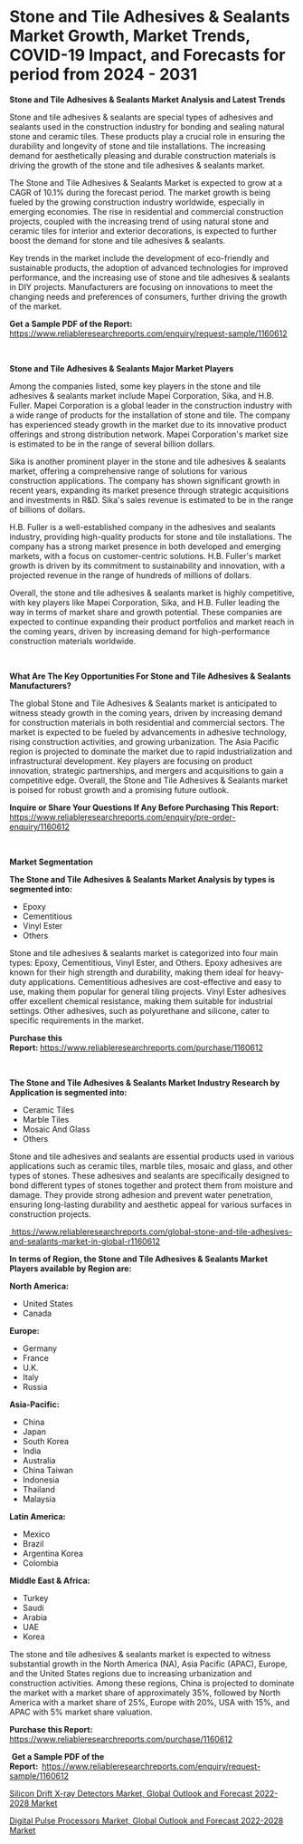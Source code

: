 <p><h1>Stone and Tile Adhesives & Sealants Market Growth, Market Trends, COVID-19 Impact, and Forecasts for period from 2024 - 2031</h1></p><p><strong>Stone and Tile Adhesives & Sealants Market Analysis and Latest Trends</strong></p>
<p><p>Stone and tile adhesives & sealants are special types of adhesives and sealants used in the construction industry for bonding and sealing natural stone and ceramic tiles. These products play a crucial role in ensuring the durability and longevity of stone and tile installations. The increasing demand for aesthetically pleasing and durable construction materials is driving the growth of the stone and tile adhesives & sealants market.</p><p>The Stone and Tile Adhesives & Sealants Market is expected to grow at a CAGR of 10.1% during the forecast period. The market growth is being fueled by the growing construction industry worldwide, especially in emerging economies. The rise in residential and commercial construction projects, coupled with the increasing trend of using natural stone and ceramic tiles for interior and exterior decorations, is expected to further boost the demand for stone and tile adhesives & sealants.</p><p>Key trends in the market include the development of eco-friendly and sustainable products, the adoption of advanced technologies for improved performance, and the increasing use of stone and tile adhesives & sealants in DIY projects. Manufacturers are focusing on innovations to meet the changing needs and preferences of consumers, further driving the growth of the market.</p></p>
<p><strong>Get a Sample PDF of the Report:&nbsp;</strong> <a href="https://www.reliableresearchreports.com/enquiry/request-sample/1160612">https://www.reliableresearchreports.com/enquiry/request-sample/1160612</a></p>
<p>&nbsp;</p>
<p><strong>Stone and Tile Adhesives & Sealants Major Market Players</strong></p>
<p><p>Among the companies listed, some key players in the stone and tile adhesives & sealants market include Mapei Corporation, Sika, and H.B. Fuller. Mapei Corporation is a global leader in the construction industry with a wide range of products for the installation of stone and tile. The company has experienced steady growth in the market due to its innovative product offerings and strong distribution network. Mapei Corporation's market size is estimated to be in the range of several billion dollars.</p><p>Sika is another prominent player in the stone and tile adhesives & sealants market, offering a comprehensive range of solutions for various construction applications. The company has shown significant growth in recent years, expanding its market presence through strategic acquisitions and investments in R&D. Sika's sales revenue is estimated to be in the range of billions of dollars.</p><p>H.B. Fuller is a well-established company in the adhesives and sealants industry, providing high-quality products for stone and tile installations. The company has a strong market presence in both developed and emerging markets, with a focus on customer-centric solutions. H.B. Fuller's market growth is driven by its commitment to sustainability and innovation, with a projected revenue in the range of hundreds of millions of dollars.</p><p>Overall, the stone and tile adhesives & sealants market is highly competitive, with key players like Mapei Corporation, Sika, and H.B. Fuller leading the way in terms of market share and growth potential. These companies are expected to continue expanding their product portfolios and market reach in the coming years, driven by increasing demand for high-performance construction materials worldwide.</p></p>
<p>&nbsp;</p>
<p><strong>What Are The Key Opportunities For Stone and Tile Adhesives & Sealants Manufacturers?</strong></p>
<p><p>The global Stone and Tile Adhesives & Sealants market is anticipated to witness steady growth in the coming years, driven by increasing demand for construction materials in both residential and commercial sectors. The market is expected to be fueled by advancements in adhesive technology, rising construction activities, and growing urbanization. The Asia Pacific region is projected to dominate the market due to rapid industrialization and infrastructural development. Key players are focusing on product innovation, strategic partnerships, and mergers and acquisitions to gain a competitive edge. Overall, the Stone and Tile Adhesives & Sealants market is poised for robust growth and a promising future outlook.</p></p>
<p><strong>Inquire or Share Your Questions If Any Before Purchasing This Report:</strong> <a href="https://www.reliableresearchreports.com/enquiry/pre-order-enquiry/1160612">https://www.reliableresearchreports.com/enquiry/pre-order-enquiry/1160612</a></p>
<p>&nbsp;</p>
<p><strong>Market Segmentation</strong></p>
<p><strong>The Stone and Tile Adhesives & Sealants Market Analysis by types is segmented into:</strong></p>
<p><ul><li>Epoxy</li><li>Cementitious</li><li>Vinyl Ester</li><li>Others</li></ul></p>
<p><p>Stone and tile adhesives & sealants market is categorized into four main types: Epoxy, Cementitious, Vinyl Ester, and Others. Epoxy adhesives are known for their high strength and durability, making them ideal for heavy-duty applications. Cementitious adhesives are cost-effective and easy to use, making them popular for general tiling projects. Vinyl Ester adhesives offer excellent chemical resistance, making them suitable for industrial settings. Other adhesives, such as polyurethane and silicone, cater to specific requirements in the market.</p></p>
<p><strong>Purchase this Report:&nbsp;</strong><a href="https://www.reliableresearchreports.com/purchase/1160612">https://www.reliableresearchreports.com/purchase/1160612</a></p>
<p>&nbsp;</p>
<p><strong>The Stone and Tile Adhesives & Sealants Market Industry Research by Application is segmented into:</strong></p>
<p><ul><li>Ceramic Tiles</li><li>Marble Tiles</li><li>Mosaic And Glass</li><li>Others</li></ul></p>
<p><p>Stone and tile adhesives and sealants are essential products used in various applications such as ceramic tiles, marble tiles, mosaic and glass, and other types of stones. These adhesives and sealants are specifically designed to bond different types of stones together and protect them from moisture and damage. They provide strong adhesion and prevent water penetration, ensuring long-lasting durability and aesthetic appeal for various surfaces in construction projects.</p></p>
<p><a href="https://www.reliableresearchreports.com/global-stone-and-tile-adhesives-and-sealants-market-in-global-r1160612">&nbsp;https://www.reliableresearchreports.com/global-stone-and-tile-adhesives-and-sealants-market-in-global-r1160612</a></p>
<p><strong>In terms of Region, the Stone and Tile Adhesives & Sealants Market Players available by Region are:</strong></p>
<p>
    <p> <strong> North America: </strong>
        <ul>
            <li>United States</li>
            <li>Canada</li>
        </ul>
        </p> 
    <p> <strong> Europe: </strong>
        <ul>
            <li>Germany</li>
            <li>France</li>
            <li>U.K.</li>
            <li>Italy</li>
            <li>Russia</li>
        </ul>
        </p> 
    <p> <strong> Asia-Pacific: </strong>
        <ul>
            <li>China</li>
            <li>Japan</li>
            <li>South Korea</li>
            <li>India</li>
            <li>Australia</li>
            <li>China Taiwan</li>
            <li>Indonesia</li>
            <li>Thailand</li>
            <li>Malaysia</li>
        </ul>
        </p> 
    <p> <strong> Latin America: </strong>
        <ul>
            <li>Mexico</li>
            <li>Brazil</li>
            <li>Argentina Korea</li>
            <li>Colombia</li>
        </ul>
        </p> 
    <p> <strong> Middle East & Africa: </strong>
        <ul>
            <li>Turkey</li>
            <li>Saudi</li>
            <li>Arabia</li>
            <li>UAE</li>
            <li>Korea</li>
        </ul>
    </p>
    </p>
<p><p>The stone and tile adhesives & sealants market is expected to witness substantial growth in the North America (NA), Asia Pacific (APAC), Europe, and the United States regions due to increasing urbanization and construction activities. Among these regions, China is projected to dominate the market with a market share of approximately 35%, followed by North America with a market share of 25%, Europe with 20%, USA with 15%, and APAC with 5% market share valuation.</p></p>
<p><strong>Purchase this Report: </strong><a href="https://www.reliableresearchreports.com/purchase/1160612">https://www.reliableresearchreports.com/purchase/1160612</a></p>
<p>&nbsp;<strong>Get a Sample PDF of the Report:&nbsp;&nbsp;</strong><a href="https://www.reliableresearchreports.com/enquiry/request-sample/1160612">https://www.reliableresearchreports.com/enquiry/request-sample/1160612</a></p>
<p><strong></strong></p>
<p><p><a href="https://github.com/lylyparadise/Market-Research-Report-List-4/blob/main/silicon-drift-x-ray-detectors-market-global-outlook-and-forecast-2022-2028-market.md">Silicon Drift X-ray Detectors Market, Global Outlook and Forecast 2022-2028 Market</a></p><p><a href="https://github.com/airdrophunter675/Market-Research-Report-List-1/blob/main/digital-pulse-processors-market-global-outlook-and-forecast-2022-2028-market.md">Digital Pulse Processors Market, Global Outlook and Forecast 2022-2028 Market</a></p></p>